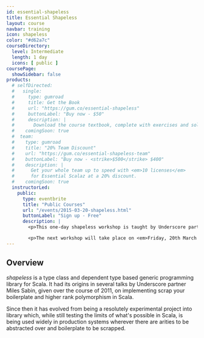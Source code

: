 ```yaml
---
id: essential-shapeless
title: Essential Shapeless
layout: course
navbar: training
icon: shapeless
color: "#d62a7c"
courseDirectory:
  level: Intermediate
  length: 1 day
  icons: [ public ]
coursePage:
  showSidebar: false
products:
  # selfDirected:
  #   single:
  #     type: gumroad
  #     title: Get the Book
  #     url: "https://gum.co/essential-shapeless"
  #     buttonLabel: "Buy now - $50"
  #     description: |
  #       Download the course textbook, complete with exercises and solutions, in HTML, PDF, and ePub formats.
  #    comingSoon: true
  #  team:
  #    type: gumroad
  #    title: "20% Team Discount"
  #    url: "https://gum.co/essential-shapeless-team"
  #    buttonLabel: "Buy now - <strike>$500</strike> $400"
  #    description: |
  #      Get your whole team up to speed with <em>10 licenses</em>
  #      for Essential Scalaz at a 20% discount.
  #    comingSoon: true
  instructorLed:
    public:
      type: eventbrite
      title: "Public Courses"
      url: "/events/2015-03-20-shapeless.html"
      buttonLabel: "Sign up - Free"
      description: |
        <p>This one-day shapeless workshop is taught by Underscore partner and shapeless author Miles Sabin.</p>

        <p>The next workshop will take place on <em>Friday, 20th March 2015</em> (two days after Scala Days) at the offices of Nitro in <em>San Francisco</em>.</p>
---
```


## Overview

<em>shapeless</em> is a type class and dependent type based generic programming library for Scala. It had its origins in several talks by Underscore partner Miles Sabin, given over the course of 2011, on implementing scrap your boilerplate and higher rank polymorphism in Scala.

Since then it has evolved from being a resolutely experimental project into library which, while still testing the limits of what's possible in Scala, is being used widely in production systems wherever there are arities to be abstracted over and boilerplate to be scrapped.

